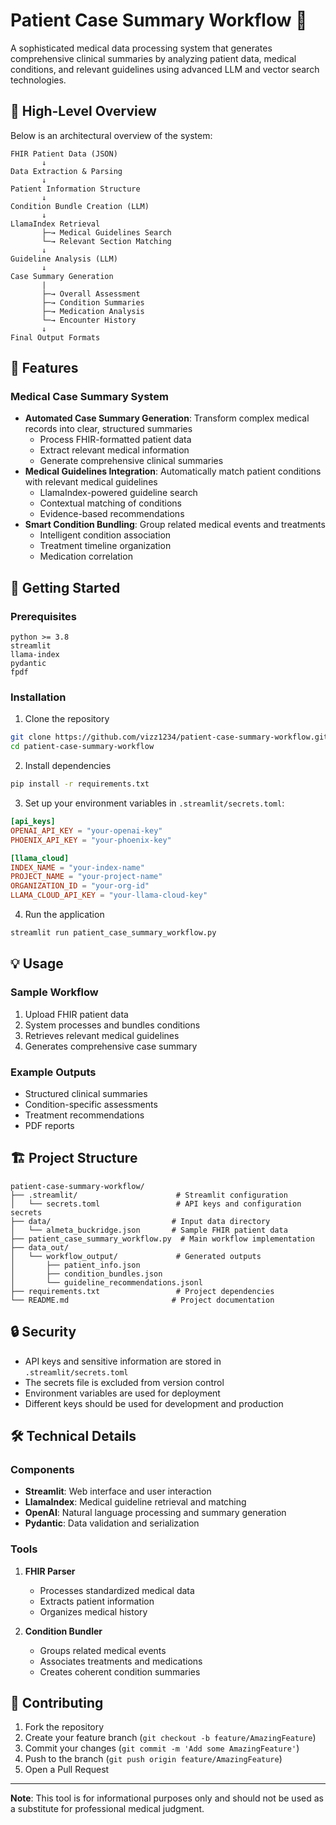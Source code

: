 # Patient Case Summary Workflow 🏥

A sophisticated medical data processing system that generates comprehensive clinical summaries by analyzing patient data, medical conditions, and relevant guidelines using advanced LLM and vector search technologies.

## 🔷 High-Level Overview

Below is an architectural overview of the system:

```
FHIR Patient Data (JSON) 
       ↓
Data Extraction & Parsing
       ↓
Patient Information Structure
       ↓
Condition Bundle Creation (LLM)
       ↓
LlamaIndex Retrieval
       ├─→ Medical Guidelines Search
       └─→ Relevant Section Matching
       ↓
Guideline Analysis (LLM)
       ↓
Case Summary Generation
       |
       ├─→ Overall Assessment
       ├─→ Condition Summaries
       ├─→ Medication Analysis
       └─→ Encounter History
       ↓
Final Output Formats
```

## 🌟 Features

### Medical Case Summary System
- **Automated Case Summary Generation**: Transform complex medical records into clear, structured summaries
  - Process FHIR-formatted patient data
  - Extract relevant medical information
  - Generate comprehensive clinical summaries
- **Medical Guidelines Integration**: Automatically match patient conditions with relevant medical guidelines
  - LlamaIndex-powered guideline search
  - Contextual matching of conditions
  - Evidence-based recommendations
- **Smart Condition Bundling**: Group related medical events and treatments
  - Intelligent condition association
  - Treatment timeline organization
  - Medication correlation

## 🚀 Getting Started

### Prerequisites
```
python >= 3.8
streamlit
llama-index
pydantic
fpdf
```

### Installation

1. Clone the repository
```bash
git clone https://github.com/vizz1234/patient-case-summary-workflow.git
cd patient-case-summary-workflow
```

2. Install dependencies
```bash
pip install -r requirements.txt
```

3. Set up your environment variables in `.streamlit/secrets.toml`:
```toml
[api_keys]
OPENAI_API_KEY = "your-openai-key"
PHOENIX_API_KEY = "your-phoenix-key"

[llama_cloud]
INDEX_NAME = "your-index-name"
PROJECT_NAME = "your-project-name"
ORGANIZATION_ID = "your-org-id"
LLAMA_CLOUD_API_KEY = "your-llama-cloud-key"
```

4. Run the application
```bash
streamlit run patient_case_summary_workflow.py
```

## 💡 Usage

### Sample Workflow
1. Upload FHIR patient data
2. System processes and bundles conditions
3. Retrieves relevant medical guidelines
4. Generates comprehensive case summary

### Example Outputs
- Structured clinical summaries
- Condition-specific assessments
- Treatment recommendations
- PDF reports

## 🏗 Project Structure

```
patient-case-summary-workflow/
├── .streamlit/                      # Streamlit configuration
│   └── secrets.toml                 # API keys and configuration secrets
├── data/                           # Input data directory
│   └── almeta_buckridge.json       # Sample FHIR patient data
├── patient_case_summary_workflow.py  # Main workflow implementation
├── data_out/
│   └── workflow_output/             # Generated outputs
│       ├── patient_info.json
│       ├── condition_bundles.json
│       └── guideline_recommendations.jsonl
├── requirements.txt                 # Project dependencies
└── README.md                       # Project documentation
```

## 🔒 Security

- API keys and sensitive information are stored in `.streamlit/secrets.toml`
- The secrets file is excluded from version control
- Environment variables are used for deployment
- Different keys should be used for development and production

## 🛠 Technical Details

### Components
- **Streamlit**: Web interface and user interaction
- **LlamaIndex**: Medical guideline retrieval and matching
- **OpenAI**: Natural language processing and summary generation
- **Pydantic**: Data validation and serialization

### Tools
1. **FHIR Parser**
   - Processes standardized medical data
   - Extracts patient information
   - Organizes medical history

2. **Condition Bundler**
   - Groups related medical events
   - Associates treatments and medications
   - Creates coherent condition summaries

## 🤝 Contributing

1. Fork the repository
2. Create your feature branch (`git checkout -b feature/AmazingFeature`)
3. Commit your changes (`git commit -m 'Add some AmazingFeature'`)
4. Push to the branch (`git push origin feature/AmazingFeature`)
5. Open a Pull Request

---
**Note**: This tool is for informational purposes only and should not be used as a substitute for professional medical judgment.








